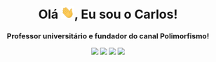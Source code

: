 <h1 align="center">Olá <img src="https://raw.githubusercontent.com/ABSphreak/ABSphreak/master/gifs/Hi.gif" width="30px">, Eu sou o Carlos!</h1>
<h3 align="center">Professor universitário e fundador do canal Polimorfismo!</h3>
 <p align="center"> 
  <img src="https://img.shields.io/badge/Fortran-E34F26?style=for-the-badge&logo=fortran&logoColor=white">
  <img src="https://img.shields.io/badge/Dart-1572B6?style=for-the-badge&logo=dart&logoColor=white">
  <img src="https://img.shields.io/badge/Flutter-F7DF1E?style=for-the-badge&logo=flutter&logoColor=black">
  <img src="https://img.shields.io/badge/Python-777BB4?style=for-the-badge&logo=python&logoColor=white">
  </p>
 
<!--
 <p align="center"> 
<img src="https://github-readme-stats.anuraghazra1.vercel.app/api/top-langs/?username=guilhermeSDB&layout=compact&hide=java">
  </p>

<!--
**cribeiroduarte/cribeiroduarte** is a ✨ _special_ ✨ repository because its `README.md` (this file) appears on your GitHub profile.

Here are some ideas to get you started:

- 🔭 I’m currently working on ...
- 🌱 I’m currently learning ...
- 👯 I’m looking to collaborate on ...
- 🤔 I’m looking for help with ...
- 💬 Ask me about ...
- 📫 How to reach me: ...
- 😄 Pronouns: ...
- ⚡ Fun fact: ...
-->
